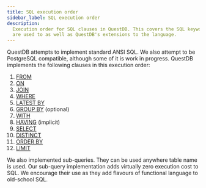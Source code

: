 ```yaml
---
title: SQL execution order
sidebar_label: SQL execution order
description:
  Execution order for SQL clauses in QuestDB. This covers the SQL keywords you
  are used to as well as QuestDB's extensions to the language.
---
```


QuestDB attempts to implement standard ANSI SQL. We also attempt to be
PostgreSQL compatible, although some of it is work in progress. QuestDB
implements the following clauses in this execution order:

1. [FROM](/docs/reference/sql/select/)
2. [ON](/docs/reference/sql/join/)
3. [JOIN](/docs/reference/sql/join/)
4. [WHERE](/docs/reference/sql/where/)
5. [LATEST BY](/docs/reference/sql/latest-by/)
6. [GROUP BY](/docs/reference/sql/group-by/) (optional)
7. [WITH](/docs/reference/sql/with/)
8. [HAVING](/docs/concept/sql-extensions#implicit-having/) (implicit)
9. [SELECT](/docs/reference/sql/select/)
10. [DISTINCT](/docs/reference/sql/distinct/)
11. [ORDER BY](/docs/reference/sql/order-by/)
12. [LIMIT](/docs/reference/sql/limit/)

We also implemented sub-queries. They can be used anywhere table name is used.
Our sub-query implementation adds virtually zero execution cost to SQL. We
encourage their use as they add flavours of functional language to old-school
SQL.
